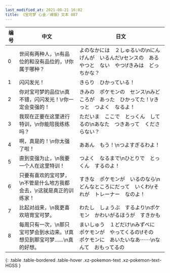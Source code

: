 ```yaml
---
last_modified_at: 2021-08-21 16:02
title: 《宝可梦 心金／魂银》文本 087
---
```

| 编号 | 中文 | 日文 |
| ---- | ---- | ---- |
| 0 | 世间有两种人，\n有品位的和没有品位的，\f你属于哪种？ | よのなかには　２しゅるいの\nにんげんが　いるんだ\rセンスの　ある　やつと　ない　やつ\fきみは　どっちかな？ |
| 1 | 闪闪发光！ | きらり　ひかっている！ |
| 2 | 你对宝可梦的品位\n真不错，闪闪发光！\r你一定会变强的！ | きみの　ポケモンの　センス\nみどころが　あった　ひかってた！\rきっと　つよく　なるよ！ |
| 3 | 我现在正要在这里进行特训，\n你能陪我练练吗？ | ただいま　ここで　とっくん　してるの\nあなた　つきあって　くださらない？ |
| 4 | 啊，真是的！\n你太强了啦！ | ああん　もう！\nつよすぎるわよ！ |
| 5 | 直到变强为止，\n我要一个人在这里特训！ | つよく　なるまで\nひとりで　とっくん　するのよ！ |
| 6 | 只要有喜欢的宝可梦，\n不管是什么地方我都会去，\r这就是真正的训练家！ | すきな　ポケモンが　いるのなら\nどんなところにだって　いくわ\rそれが　トレーナー　なのよ！ |
| 7 | 比起对战来，\n我更喜欢培育宝可梦。 | わたし　しょうぶ　するより\nポケモン　かわいがるほうが　すきかも |
| 8 | 每周只有一次，\n那只宝可梦会到水边来。\f真想见到那宝可梦……\n真的好想。 | まいしゅう　１どだけ\nみずべに　ポケモンが　やってくるの\fその　ポケモンに　あいたいなあ⋯⋯\nなんて　おもってるの |
{: .table .table-bordered .table-hover .xz-pokemon-text .xz-pokemon-text-HGSS }